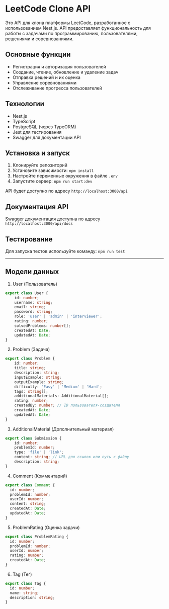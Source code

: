 # LeetCode Clone API

Это API для клона платформы LeetCode, разработанное с использованием Nest.js. API предоставляет функциональность для работы с задачами по программированию, пользователями, решениями и соревнованиями.

## Основные функции

- Регистрация и авторизация пользователей
- Создание, чтение, обновление и удаление задач
- Отправка решений и их оценка
- Управление соревнованиями
- Отслеживание прогресса пользователей

## Технологии

- Nest.js
- TypeScript
- PostgreSQL (через TypeORM)
- Jest для тестирования
- Swagger для документации API

## Установка и запуск

1. Клонируйте репозиторий
2. Установите зависимости: `npm install`
3. Настройте переменные окружения в файле `.env`
4. Запустите сервер: `npm run start:dev`

API будет доступно по адресу `http://localhost:3000/api`

## Документация API

Swagger документация доступна по адресу `http://localhost:3000/api/docs`

## Тестирование

Для запуска тестов используйте команду: `npm run test`

---

## Модели данных
1.	User (Пользователь)
```ts
export class User {
    id: number;
    username: string;
    email: string;
    password: string;
    role: 'user' | 'admin' | 'interviewer';
    rating: number;
    solvedProblems: number[];
    createdAt: Date;
    updatedAt: Date;
}
```
2.	Problem (Задача)
```ts
export class Problem {
    id: number;
    title: string;
    description: string;
    inputExample: string;
    outputExample: string;
    difficulty: 'Easy' | 'Medium' | 'Hard';
    tags: string[];
    additionalMaterials: AdditionalMaterial[];
    rating: number;
    createdBy: number; // ID пользователя-создателя
    createdAt: Date;
    updatedAt: Date;
}
```
3.	AdditionalMaterial (Дополнительный материал)
```ts
export class Submission {
    id: number;
    problemId: number;
    type: 'file' | 'link';
    content: string; // URL для ссылок или путь к файлу
    description: string;
}
```
4. Comment (Комментарий)
```ts
export class Comment {
  id: number;
  problemId: number;
  userId: number;
  content: string;
  createdAt: Date;
  updatedAt: Date;
}
```
5. ProblemRating (Оценка задачи)
```ts
export class ProblemRating {
  id: number;
  problemId: number;
  userId: number;
  rating: number;
  createdAt: Date;
}
```
6. Tag (Тег)
```ts
export class Tag {
  id: number;
  name: string;
  description: string;
}
```
